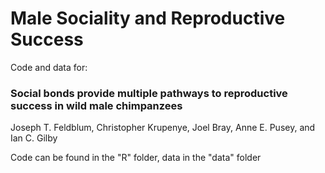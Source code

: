 # Male Sociality and Reproductive Success

Code and data for: 

### Social bonds provide multiple pathways to reproductive success in wild male chimpanzees

Joseph T. Feldblum, Christopher Krupenye, Joel Bray, Anne E. Pusey, and Ian C. Gilby

Code can be found in the "R" folder, data in the "data" folder